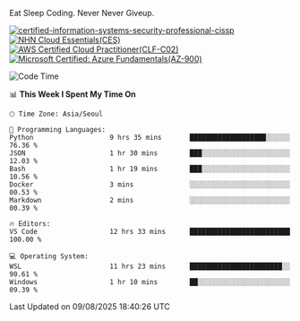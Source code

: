 Eat Sleep Coding.
Never Never Giveup.

[![certified-information-systems-security-professional-cissp](https://github.com/user-attachments/assets/d259884f-7f9a-4d80-a663-6968ead7464a)](https://www.credly.com/badges/f394a010-85a0-450b-9136-8043af01d71c/public_url)
[![NHN Cloud Essentials(CES)](https://github.com/user-attachments/assets/f405dcae-c923-424d-927f-e993bac10fa9)](https://www.nhncloud.com/kr/edu/certification/search)
[![AWS Certified Cloud Practitioner(CLF-C02)](https://github.com/user-attachments/assets/5199a6f5-42d5-4e70-b493-16c3fd42e691)](https://www.credly.com/badges/235e2b66-a782-4a21-ac77-ac4e42037113)
[![Microsoft Certified: Azure Fundamentals(AZ-900)](https://github.com/user-attachments/assets/7eb23f86-6311-42f9-83ab-166a25656710)](https://learn.microsoft.com/en-us/users/tiaz0128/credentials/ca6706271c8233ef)

<!--START_SECTION:waka-->
![Code Time](http://img.shields.io/badge/Code%20Time-4%2C336%20hrs%2019%20mins-blue)

📊 **This Week I Spent My Time On** 

```text
🕑︎ Time Zone: Asia/Seoul

💬 Programming Languages: 
Python                   9 hrs 35 mins       ███████████████████░░░░░░   76.36 % 
JSON                     1 hr 30 mins        ███░░░░░░░░░░░░░░░░░░░░░░   12.03 % 
Bash                     1 hr 19 mins        ███░░░░░░░░░░░░░░░░░░░░░░   10.56 % 
Docker                   3 mins              ░░░░░░░░░░░░░░░░░░░░░░░░░   00.53 % 
Markdown                 2 mins              ░░░░░░░░░░░░░░░░░░░░░░░░░   00.39 % 

🔥 Editors: 
VS Code                  12 hrs 33 mins      █████████████████████████   100.00 % 

💻 Operating System: 
WSL                      11 hrs 23 mins      ███████████████████████░░   90.61 % 
Windows                  1 hr 10 mins        ██░░░░░░░░░░░░░░░░░░░░░░░   09.39 % 
```


 Last Updated on 09/08/2025 18:40:26 UTC
<!--END_SECTION:waka-->
